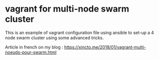 # vagrant for multi-node swarm cluster

This is an example of vagrant configuration file using ansible to set-up a 4 node swarm cluster using some advanced tricks.

Article in french on my blog : https://xincto.me/2018/01/vagrant-multi-noeuds-pour-swarm.html